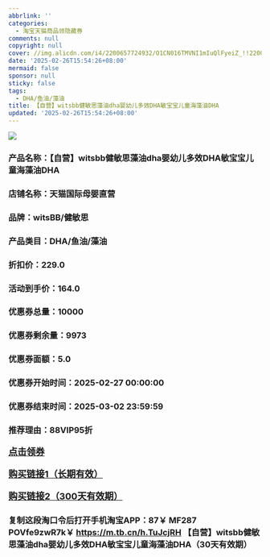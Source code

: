 ```yaml
---
abbrlink: ''
categories:
  - 淘宝天猫商品领隐藏券
comments: null
copyright: null
cover: //img.alicdn.com/i4/2200657724932/O1CN016TMVNI1mIuQlFyeiZ_!!2200657724932-0-tmg_sticker.jpg
date: '2025-02-26T15:54:26+08:00'
mermaid: false
sponsor: null
sticky: false
tags:
  - DHA/鱼油/藻油
title: 【自营】witsbb健敏思藻油dha婴幼儿多效DHA敏宝宝儿童海藻油DHA
updated: '2025-02-26T15:54:26+08:00'
--- 
```


![](//img.alicdn.com/i4/2200657724932/O1CN016TMVNI1mIuQlFyeiZ_!!2200657724932-0-tmg_sticker.jpg)

### 产品名称：【自营】witsbb健敏思藻油dha婴幼儿多效DHA敏宝宝儿童海藻油DHA
### 店铺名称：天猫国际母婴直营
### 品牌：witsBB/健敏思
### 产品类目：DHA/鱼油/藻油
### 折扣价：229.0
### 活动到手价：164.0
### 优惠券总量：10000
### 优惠券剩余量：9973
### 优惠券面额：5.0
### 优惠券开始时间：2025-02-27 00:00:00	
### 优惠券结束时间：2025-03-02 23:59:59	
### 推荐理由：88VIP95折

<p style="font-size: 18px; font-weight: bold;">
  <a href="https://uland.taobao.com/coupon/edetail?e=XNGdLz2g3O6lhHvvyUNXZfh8CuWt5YH5OVuOuRD5gLJMmdsrkidbOWBzzpT26idJtXJ7%2F4hB85DwvmdUaoUOztko%2By1QRnJaKV3yXaloTzns7SXp5BSXDJhHNIxWyBQ7RSHvQe2jOLZ9pbNCYX0I%2BPP%2BWUTgK%2F%2B0I%2BtaUgbudUxA%2B536asYsLWVfKa%2BhVnNDz%2FAF3OjvOXD%2B7vA4toOSg5jB6TX2HR3QQ5WKStDdyeTLAJho1Tgm24y1rRo98IyIzxHHRjXbSzC3GXpSbfs48uBYytS89mapgLsOr5UriMLzxbR1bMRX4oHNFNI9HQ0ccKyGdLFfF%2BOyHVvYwF84GiUzVkkdwsIm&traceId=0b515d4517407227641888116d126c&union_lens=lensId%3AOPT%401740722776%4021081dad_0d8d_1954b29ab01_9a91%4001%40eyJmbG9vcklkIjo3MzM1NH0ie" target="_blank">点击领券</a>
</p>
<p style="font-size: 18px; font-weight: bold;">
  <a href="https://s.click.taobao.com/t?e=m%3D2%26s%3DDzXNTVdvxrNw4vFB6t2Z2ueEDrYVVa64K7Vc7tFgwiHjf2vlNIV67uW8xal2bDKcNq%2BDna%2F8eQf3ID%2FV1RqsF4wnCJeELi4I%2FIEn%2BS1IjHAB0ghlTd7WlZVm%2FOAUUFw71qrpxiwMoCNxc1AtbZGVS9h3oihMKBTY1leXxUkfoOvNEPXytV9ALoS4zvCRUrquBXq%2Fvi6muXZkUsEObD5%2FHylU6nO8jDV5FvmvNUIGF499moV6oCemqEW606oAIrTw8pGjEJ7SY%2BCPgysBSxHfUOXVLEPDWL24%2FufIeaShmLvWGPPZ03CRxPtaNyZBlttDNWwQ0%2BaeRF%2FGDmntuH4VtA%3D%3D" target="_blank">购买链接1（长期有效）</a>
</p>
<p style="font-size: 18px; font-weight: bold;">
  <a href="https://s.click.taobao.com/nUtGRYs" target="_blank">购买链接2（300天有效期）</a>
</p>

### 复制这段淘口令后打开手机淘宝APP：87￥ MF287 POVfe9zwR7k￥ https://m.tb.cn/h.TuJcjRH  【自营】witsbb健敏思藻油dha婴幼儿多效DHA敏宝宝儿童海藻油DHA（30天有效期）
